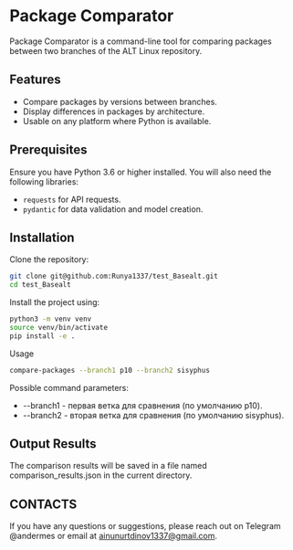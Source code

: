 # Package Comparator

Package Comparator is a command-line tool for comparing packages between two branches of the ALT Linux repository.

## Features

- Compare packages by versions between branches.
- Display differences in packages by architecture.
- Usable on any platform where Python is available.

## Prerequisites

Ensure you have Python 3.6 or higher installed. You will also need the following libraries:
- `requests` for API requests.
- `pydantic` for data validation and model creation.

## Installation

Clone the repository:

```bash
git clone git@github.com:Runya1337/test_Basealt.git
cd test_Basealt
```

Install the project using:

```bash
python3 -m venv venv
source venv/bin/activate
pip install -e .
```

Usage

```bash
compare-packages --branch1 p10 --branch2 sisyphus
```

Possible command parameters:

- --branch1 - первая ветка для сравнения (по умолчанию p10).
- --branch2 - вторая ветка для сравнения (по умолчанию sisyphus).

## Output Results

The comparison results will be saved in a file named comparison_results.json in the current directory.

## CONTACTS

If you have any questions or suggestions, please reach out on Telegram @andermes or email at ainunurtdinov1337@gmail.com.